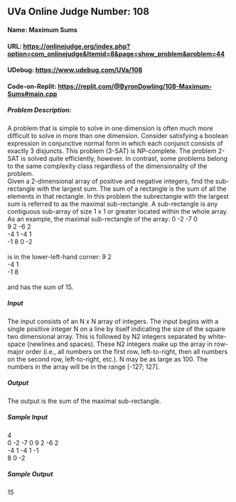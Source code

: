 ## UVa Online Judge Number: 108
#### Name: Maximum Sums
#### URL: https://onlinejudge.org/index.php?option=com_onlinejudge&Itemid=8&page=show_problem&problem=44
#### UDebug: https://www.udebug.com/UVa/108
#### Code-on-Replit: https://replit.com/@ByronDowling/108-Maximum-Sums#main.cpp

##### Problem Description:
A problem that is simple to solve in one dimension is often much more difficult to solve in more than one dimension. Consider satisfying a boolean expression in conjunctive normal form in which each conjunct consists of exactly 3 disjuncts. This problem (3-SAT) is NP-complete. The problem 2-SAT is solved quite efficiently, however. In contrast, some problems belong to the same complexity class regardless of the dimensionality of the problem. 
\
Given a 2-dimensional array of positive and negative integers, find the sub-rectangle with the largest sum. The sum of a rectangle is the sum of all the elements in that rectangle. In this problem the subrectangle with the largest sum is referred to as the maximal sub-rectangle. A sub-rectangle is any contiguous sub-array of size 1 x 1 or greater located within the whole array.
\
As an example, the maximal sub-rectangle of the array:
 0 -2 -7  0\
 9  2 -6  2\
-4  1 -4  1\
-1  8  0 -2\
\
is in the lower-left-hand corner:
 9 2\
-4 1\
-1 8\
\
and has the sum of 15.

##### Input
The input consists of an N x N array of integers. The input begins with a single positive integer N on a line by itself indicating the size of the square two dimensional array. This is followed by N2 integers separated by white-space (newlines and spaces). These N2 integers make up the array in row-major order (i.e., all numbers on the first row, left-to-right, then all numbers on the second row, left-to-right, etc.). N may be as large as 100. The numbers in the array will be in the range [-127; 127].

##### Output
The output is the sum of the maximal sub-rectangle.

##### Sample Input
4\
0 -2 -7 0 9 2 -6 2\
-4 1 -4 1 -1\
8 0 -2

##### Sample Output
15
